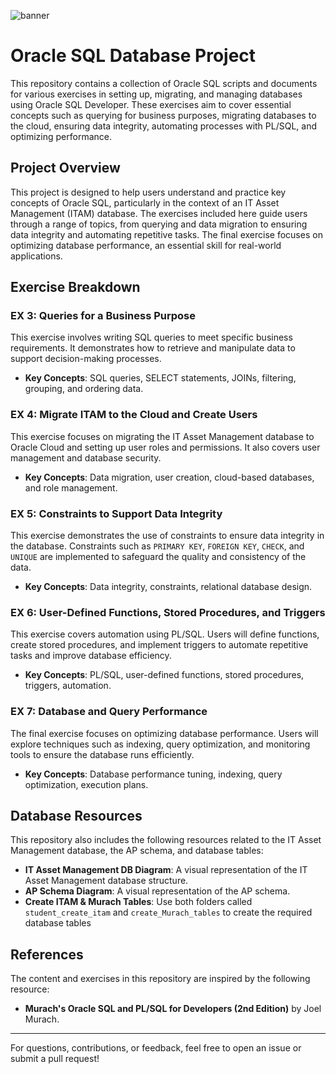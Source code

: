 ![banner](https://datascientest.com/en/files/2023/10/sql_developer_datascientest-1024x512.png)

# Oracle SQL Database Project

This repository contains a collection of Oracle SQL scripts and documents for various exercises in setting up, migrating, and managing databases using Oracle SQL Developer. These exercises aim to cover essential concepts such as querying for business purposes, migrating databases to the cloud, ensuring data integrity, automating processes with PL/SQL, and optimizing performance.


## Project Overview

This project is designed to help users understand and practice key concepts of Oracle SQL, particularly in the context of an IT Asset Management (ITAM) database. The exercises included here guide users through a range of topics, from querying and data migration to ensuring data integrity and automating repetitive tasks. The final exercise focuses on optimizing database performance, an essential skill for real-world applications.


## Exercise Breakdown

### EX 3: Queries for a Business Purpose

This exercise involves writing SQL queries to meet specific business requirements. It demonstrates how to retrieve and manipulate data to support decision-making processes.

- **Key Concepts**: SQL queries, SELECT statements, JOINs, filtering, grouping, and ordering data.


### EX 4: Migrate ITAM to the Cloud and Create Users

This exercise focuses on migrating the IT Asset Management database to Oracle Cloud and setting up user roles and permissions. It also covers user management and database security.

- **Key Concepts**: Data migration, user creation, cloud-based databases, and role management.


### EX 5: Constraints to Support Data Integrity

This exercise demonstrates the use of constraints to ensure data integrity in the database. Constraints such as `PRIMARY KEY`, `FOREIGN KEY`, `CHECK`, and `UNIQUE` are implemented to safeguard the quality and consistency of the data.

- **Key Concepts**: Data integrity, constraints, relational database design.


### EX 6: User-Defined Functions, Stored Procedures, and Triggers

This exercise covers automation using PL/SQL. Users will define functions, create stored procedures, and implement triggers to automate repetitive tasks and improve database efficiency.

- **Key Concepts**: PL/SQL, user-defined functions, stored procedures, triggers, automation.

### EX 7: Database and Query Performance

The final exercise focuses on optimizing database performance. Users will explore techniques such as indexing, query optimization, and monitoring tools to ensure the database runs efficiently.

- **Key Concepts**: Database performance tuning, indexing, query optimization, execution plans.


## Database Resources
This repository also includes the following resources related to the IT Asset Management database, the AP schema, and database tables:

- **IT Asset Management DB Diagram**: A visual representation of the IT Asset Management database structure.
- **AP Schema Diagram**: A visual representation of the AP schema.
- **Create ITAM & Murach Tables**: Use both folders called `student_create_itam` and `create_Murach_tables` to create the required database tables
  

## References
The content and exercises in this repository are inspired by the following resource:

- **Murach's Oracle SQL and PL/SQL for Developers (2nd Edition)** by Joel Murach.

---

For questions, contributions, or feedback, feel free to open an issue or submit a pull request!
